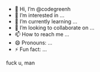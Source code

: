 - 👋 Hi, I’m @codegreenh
- 👀 I’m interested in ...
- 🌱 I’m currently learning ...
- 💞️ I’m looking to collaborate on ...
- 📫 How to reach me ...
- 😄 Pronouns: ...
- ⚡ Fun fact: ...

<!---
codegreenh/codegreenh is a ✨ special ✨ repository because its `README.md` (this file) appears on your GitHub profile.
You can click the Preview link to take a look at your changes.
--->
fuck u, man
